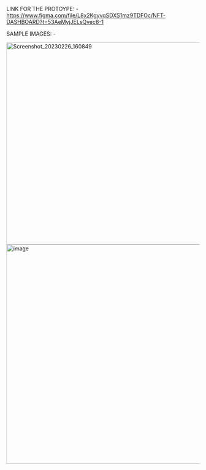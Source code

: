 LINK FOR THE PROTOYPE: - 
https://www.figma.com/file/L8x2KgyvqSDXS1mz9TDFOc/NFT-DASHBOARD?t=53AeMyjJELsQvec8-1

SAMPLE IMAGES: - 


<img width="527" alt="Screenshot_20230226_160849" src="https://user-images.githubusercontent.com/76429297/221405527-351a9a97-c8f7-4ee2-8d36-d239f75ed297.png">
<img width="572" alt="image" src="https://user-images.githubusercontent.com/76429297/221405504-3b5b56dd-14c2-4be3-ac53-1e4ea753d537.png">
